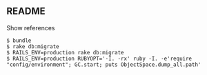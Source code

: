 ## README

Show references

```
$ bundle
$ rake db:migrate
$ RAILS_ENV=production rake db:migrate
$ RAILS_ENV=production RUBYOPT='-I. -rx' ruby -I. -e'require "config/environment"; GC.start; puts ObjectSpace.dump_all.path'
```
